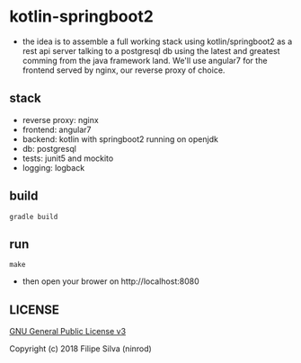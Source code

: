 # kotlin-springboot2

* the idea is to assemble a full working stack using kotlin/springboot2 as a rest api server talking to a postgresql db using the latest and greatest comming from the java framework land. We'll use angular7 for the frontend served by nginx, our reverse proxy of choice. 

## stack

* reverse proxy: nginx
* frontend: angular7
* backend: kotlin with springboot2 running on openjdk
* db: postgresql
* tests: junit5 and mockito
* logging: logback

## build

    gradle build

## run

    make
    
* then open your brower on http://localhost:8080

## LICENSE

[GNU General Public License v3](https://www.gnu.org/licenses/gpl-3.0.en.html)

Copyright (c) 2018 Filipe Silva (ninrod)

